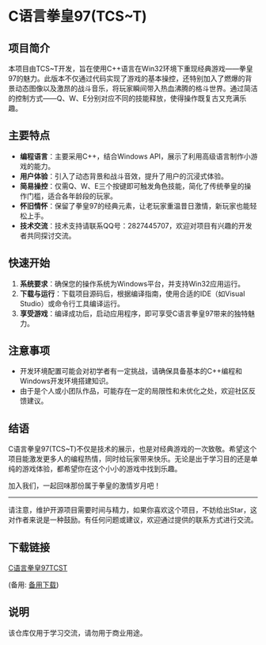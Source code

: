 # C语言拳皇97(TCS~T)

## 项目简介

本项目由TCS~T开发，旨在使用C++语言在Win32环境下重现经典游戏——拳皇97的魅力。此版本不仅通过代码实现了游戏的基本操控，还特别加入了燃爆的背景动态图像以及激昂的战斗音乐，将玩家瞬间带入热血沸腾的格斗世界。通过简洁的控制方式——Q、W、E分别对应不同的技能释放，使得操作既复古又充满乐趣。

## 主要特点

- **编程语言**：主要采用C++，结合Windows API，展示了利用高级语言制作小游戏的能力。
- **用户体验**：引入了动态背景和战斗音效，提升了用户的沉浸式体验。
- **简易操控**：仅需Q、W、E三个按键即可触发角色技能，简化了传统拳皇的操作门槛，适合各年龄段的玩家。
- **怀旧情怀**：保留了拳皇97的经典元素，让老玩家重温昔日激情，新玩家也能轻松上手。
- **技术交流**：技术支持请联系QQ号：2827445707，欢迎对项目有兴趣的开发者共同探讨交流。

## 快速开始

1. **系统要求**：确保您的操作系统为Windows平台，并支持Win32应用运行。
2. **下载与运行**：下载项目源码后，根据编译指南，使用合适的IDE（如Visual Studio）或命令行工具编译运行。
3. **享受游戏**：编译成功后，启动应用程序，即可享受C语言拳皇97带来的独特魅力。

## 注意事项

- 开发环境配置可能会对初学者有一定挑战，请确保具备基本的C++编程和Windows开发环境搭建知识。
- 由于是个人或小团队作品，可能存在一定的局限性和未优化之处，欢迎社区反馈建议。

## 结语

C语言拳皇97(TCS~T)不仅是技术的展示，也是对经典游戏的一次致敬。希望这个项目能激发更多人的编程热情，同时给玩家带来快乐。无论是出于学习目的还是单纯的游戏体验，都希望你在这个小小的游戏中找到乐趣。

加入我们，一起回味那份属于拳皇的激情岁月吧！

---

请注意，维护开源项目需要时间与精力，如果你喜欢这个项目，不妨给出Star，这对作者来说是一种鼓励。有任何问题或建议，欢迎通过提供的联系方式进行交流。

## 下载链接
[C语言拳皇97TCST](https://pan.quark.cn/s/5aacb68204f7) 

(备用: [备用下载](https://pan.baidu.com/s/19GKXuxb1qyD5lW5dE__fkQ?pwd=1234))

## 说明

该仓库仅用于学习交流，请勿用于商业用途。
